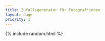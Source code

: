 ```yaml
---
title: Zufallsgenerator für Fotograf*innen
layout: page
priority: 1
---
```

{% include random.html %}
